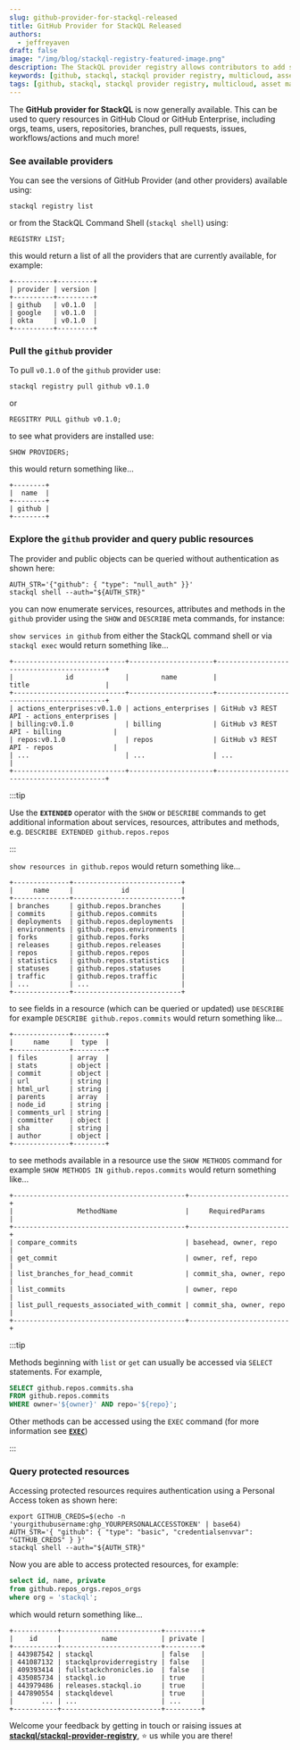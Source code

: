 ```yaml
---
slug: github-provider-for-stackql-released
title: GitHub Provider for StackQL Released
authors:	
  - jeffreyaven
draft: false
image: "/img/blog/stackql-registry-featured-image.png"
description: The StackQL provider registry allows contributors to add support for different providers (major cloud, alt cloud and SaaS providers) using a no-code approach.
keywords: [github, stackql, stackql provider registry, multicloud, asset management, cloud security]
tags: [github, stackql, stackql provider registry, multicloud, asset management, cloud security]
---
```


<head>
<meta name="author" content="Jeffrey Aven" />
</head>

The __GitHub provider for StackQL__ is now generally available.  This can be used to query resources in GitHub Cloud or GitHub Enterprise, including orgs, teams, users, repositories, branches, pull requests, issues, workflows/actions and much more!  

### See available providers

You can see the versions of GitHub Provider (and other providers) available using:  

`stackql registry list`  

or from the StackQL Command Shell (`stackql shell`) using:  

`REGISTRY LIST;`  

this would return a list of all the providers that are currently available, for example:  

```
+----------+---------+
| provider | version |
+----------+---------+
| github   | v0.1.0  |
| google   | v0.1.0  |
| okta     | v0.1.0  |
+----------+---------+
```

### Pull the `github` provider

To pull `v0.1.0` of the `github` provider use:  

`stackql registry pull github v0.1.0`  

or  

`REGSITRY PULL github v0.1.0;`  

to see what providers are installed use:  

`SHOW PROVIDERS;`  

this would return something like...  

```
+--------+
|  name  |
+--------+
| github |
+--------+
```

### Explore the `github` provider and query public resources

The provider and public objects can be queried without authentication as shown here:  

```
AUTH_STR='{"github": { "type": "null_auth" }}'
stackql shell --auth="${AUTH_STR}"
```

you can now enumerate services, resources, attributes and methods in the `github` provider using the `SHOW` and `DESCRIBE` meta commands, for instance:  

`show services in github` from either the StackQL command shell or via `stackql exec` would return something like...  

```
+----------------------------+---------------------+------------------------------------------+
|             id             |        name         |                  title                   |
+----------------------------+---------------------+------------------------------------------+
| actions_enterprises:v0.1.0 | actions_enterprises | GitHub v3 REST API - actions_enterprises |
| billing:v0.1.0             | billing             | GitHub v3 REST API - billing             |
| repos:v0.1.0               | repos               | GitHub v3 REST API - repos               |
| ...                        | ...                 | ...                                      |
+----------------------------+---------------------+------------------------------------------+
```

:::tip

Use the  __`EXTENDED`__ operator with the `SHOW` or `DESCRIBE` commands to get additional information about services, resources, attributes and methods, e.g. `DESCRIBE EXTENDED github.repos.repos`

:::

`show resources in github.repos` would return something like...  

```
+--------------+---------------------------+
|     name     |            id             |
+--------------+---------------------------+
| branches     | github.repos.branches     |
| commits      | github.repos.commits      |
| deployments  | github.repos.deployments  |
| environments | github.repos.environments |
| forks        | github.repos.forks        |
| releases     | github.repos.releases     |
| repos        | github.repos.repos        |
| statistics   | github.repos.statistics   |
| statuses     | github.repos.statuses     |
| traffic      | github.repos.traffic      |
| ...          | ...                       |
+--------------+---------------------------+
```

to see fields in a resource (which can be queried or updated) use `DESCRIBE` for example  `DESCRIBE github.repos.commits` would return something like...  

```
+--------------+--------+
|     name     |  type  |
+--------------+--------+
| files        | array  |
| stats        | object |
| commit       | object |
| url          | string |
| html_url     | string |
| parents      | array  |
| node_id      | string |
| comments_url | string |
| committer    | object |
| sha          | string |
| author       | object |
+--------------+--------+
```

to see methods available in a resource use the `SHOW METHODS` command for example `SHOW METHODS IN github.repos.commits` would return something like...  

```
+-------------------------------------------+-------------------------+
|                MethodName                 |     RequiredParams      |
+-------------------------------------------+-------------------------+
| compare_commits                           | basehead, owner, repo   |
| get_commit                                | owner, ref, repo        |
| list_branches_for_head_commit             | commit_sha, owner, repo |
| list_commits                              | owner, repo             |
| list_pull_requests_associated_with_commit | commit_sha, owner, repo |
+-------------------------------------------+-------------------------+
```

:::tip

Methods beginning with `list` or `get` can usually be accessed via `SELECT` statements.  For example, 

```sql
SELECT github.repos.commits.sha 
FROM github.repos.commits 
WHERE owner='${owner}' AND repo='${repo}';
```

Other methods can be accessed using the `EXEC` command (for more information see [__`EXEC`__](/docs/language-spec/exec))


:::

### Query protected resources

Accessing protected resources requires authentication using a Personal Access token as shown here:  

```
export GITHUB_CREDS=$(echo -n 'yourgithubusername:ghp_YOURPERSONALACCESSTOKEN' | base64)
AUTH_STR='{ "github": { "type": "basic", "credentialsenvvar": "GITHUB_CREDS" } }'
stackql shell --auth="${AUTH_STR}"
```

Now you are able to access protected resources, for example:  

```sql
select id, name, private 
from github.repos_orgs.repos_orgs 
where org = 'stackql';
```

which would return something like...  

```
+-----------+-------------------------+---------+
|    id     |          name           | private |
+-----------+-------------------------+---------+
| 443987542 | stackql                 | false   |
| 441087132 | stackqlproviderregistry | false   |
| 409393414 | fullstackchronicles.io  | false   |
| 435085734 | stackql.io              | true    |
| 443979486 | releases.stackql.io     | true    |
| 447890554 | stackqldevel            | true    |
|       ... | ...                     | ...     |
+-----------+-------------------------+---------+
```

Welcome your feedback by getting in touch or raising issues at [__stackql/stackql-provider-registry__](https://github.com/stackql/stackql-provider-registry), ⭐️ us while you are there!